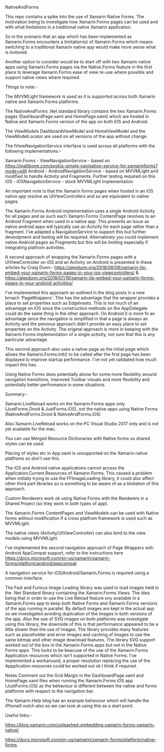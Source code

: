 NativeAndForms

This repo contains a spike into the use of Xamarin Native Forms. The motiviation being to investigate how Xamarin.Forms pages can be used and with what limitations in a traditional native Xamarin application.

So in the scenario that an app which has been implemented as Xamarin.Forms encounters a limitation(s) of Xamarin.Forms which means switching to a traditional Xamarin native app would make more sense what is invloved.

Another option to consider would be to start off with two Xamarin native apps using Xamarin.Forms pages via the Native.Forms feature in the first place to leverage Xamarin.Forms ease of view re-use where possible and support native views where required.

Things to note:-

The MVVMLight framework is used as it is supported across both Xamarin native and Xamarin.Forms platforms.


The NativeAndForms .Net standard library contains the two Xamarin.Forms pages (DashboardPage.xaml and HomePage.xaml) which are hosted in Native and Xamarin.Forms version of the app on both iOS and Android.

The ViewModels DashboardViewModel and HomeViewModel and the ViewModelLocator are used on all versions of the app without change.

The IViewNavigationService interface is used across all platforms with the following implementations:-

Xamarin.Forms - ViewNavigationService - based on https://mallibone.com/post/a-simple-navigation-service-for-xamarinforms?mode=edit
Android - AndroidNavigationService - based on MVVMLight and modified to handle Activity and Fragments. Further testing required on this
iOS - iOSNavigationService - stock MVVMLight implementation

An important note is that the Xamarin forms pages when hosted in an iOS native app resolve as UIViewControllers and so are equivalent to native pages.

The Xamarin.Forms Android implementation uses a single Android Activity for all pages and as such each Xamarin.Forms ContentPage resolves to an Android Fragment when used in a native app. This presents an issue as native android apps will typically use an Activity for each page rather than a fragment. I've adapted a NavigationService to support this but further deveolpment and testing will be required. Alternatively you could implement native Android pages as Fragments but this will be limiting especially if integrating platfrom activities.

A second approach of wrapping the Xamarin.Forms pages with a UIViewController on iOS and an Activity on Android is presented in these articles by Craig Dunn:- https://alexdunn.org/2018/08/08/xamarin-tip-embed-your-xamarin-forms-pages-in-your-ios-viewcontrollers/ & https://alexdunn.org/2018/07/19/xamarin-tip-embed-your-xamarin-forms-pages-in-your-android-activities/

I've implemented this approach as outlined in the blog posts in a new brnach 'PageWrappers'. This has the advantage that the wrapper provides a place to set properties such as EdgeInsets. This is not much of an advantage on iOS since the construction methods on the AppDelegate could do the same thing in the other approach. On Android it is more fo an advantage since the navigation is simplified in that a page is always an Activity and the previous approach didn't provide an easy place to set properties on the Activity. The original approach is more in keeping with the Xamarin.Forms implementation of a single activity, not sure that this is any particular advantage.

This second approach also uses a native page as the initial page which allows the Xamarin.Forms.Init() to be called after the first page has been displayed to improve startup performance. I've not yet validated how much impact this has.

Using Native Forms does potentially aloow for some more flexibility around navigation transitions, improved Toolbar visuals and more flexibility and potentially better perfromance in some situations.

Summary:-

Xamarin.LiveReload works on the Xamarin.Forms apps only (JustForms.Droid & JustForms.iOS), not the native apps using Native Forms (NativeAndForms.Droid & NativeAndForms.iOS)

Also Xamarin.LiveReload works on the PC Visual Studio 2017 only and is not yet available for the mac.

You can use Merged Resource Dictionaries with Native forms so shared styles can be used.

Placing of styles etc in App.xaml is unsupported on the Xamarin native platfroms so don't use this.

The iOS and Android native applications cannot access the Application.Current.Resources of Xamarin.Forms. This caused a problem when initially trying to use the FFImageLoading library, it could also affect other third part libraries so is something to be aware of as a limitation of this approach.

Custom Renderers work ok using Native Forms with the Renderers in a Shared Project (so they work in both types of app).

The Xamarin.Forms ContentPages and ViewModels can be used with Native forms without modification if a cross platfrom framework is used such as MVVMLight.

The native views (Activity/UIViewController) can also bind to the view models using MVVMLight.

I've implemented the second navigation approach of Page Wrappers with Android AppCompat support, refer to the instructions here https://docs.microsoft.com/en-us/xamarin/xamarin-forms/platform/android/appcompat

A navigation service for iOS/Android/Xamarin.Forms is required using a common interface.

The Fast and Furious Image Loading library was used to load images held in the .Net Standard library containing the Xamarin.Forms Views. The idea being that in order to use the Live Reload feature ony available in a Xamarin.Forms app to keep both Native Forms and Xamarin.Forms versions of the app running in parallel. By default images are kept in the actual app so we investigated avoiding duplication of the images in both versions of the app. Also the use of SVG images on both platforms was investigate using this library, the downside of this is that performance appeared to be a little slower than the use of images. The library provides many features such as placeholder and error images and caching of images to use the same bitmap and other image download features. The library SVG support worked out of the box in the Xamarin.Forms apps but not in the Native Forms apps. This looks to be beacuse of the use of the Xamarin.Forms Application resources which isn't supported in Native Forms. I've implemented a workaround, a proper resolution replacing the use of the Appplication resources could be worked out ok I think if required.

Notes
Comment out the Grid Margin in the DashboardPage.xaml and HomePage.xaml files when running the Xamarin.Forms iOS app (JustForms.iOS) as the behaviour is different between the native and forms platforms with respect to the navigation bar.

The Xamarin.Help blog has an example behaviour which will handle the iPhoneX notch also so we can look at using this as a start point.

Useful links:-

https://blog.xamarin.com/unleashed-embedding-xamarin-forms-xamarin-native/

https://docs.microsoft.com/en-us/xamarin/xamarin-forms/platform/native-forms







